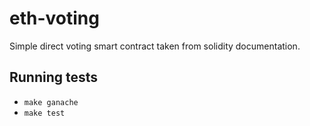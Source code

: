 # eth-voting
Simple direct voting smart contract taken from solidity documentation.

## Running tests
- `make ganache`
- `make test`
